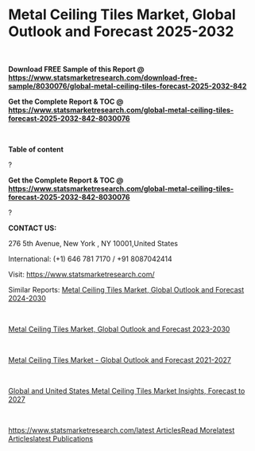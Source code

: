 <h1>Metal Ceiling Tiles Market, Global Outlook and Forecast 2025-2032</h1><br/><p><strong>Download FREE Sample of this Report @ <a href="https://www.statsmarketresearch.com/download-free-sample/8030076/global-metal-ceiling-tiles-forecast-2025-2032-842">https://www.statsmarketresearch.com/download-free-sample/8030076/global-metal-ceiling-tiles-forecast-2025-2032-842</a></strong></p>
 
 
 
 <div><b>Get the Complete Report & TOC @ <a href="https://www.statsmarketresearch.com/global-metal-ceiling-tiles-forecast-2025-2032-842-8030076">https://www.statsmarketresearch.com/global-metal-ceiling-tiles-forecast-2025-2032-842-8030076</a></b></div>
 
 
 
 <p><br />
 
 <b>Table of content</b></p>
 
 
 
 <p>? </p>
 
 
 
 <div><b>Get the Complete Report & TOC @ <a href="https://www.statsmarketresearch.com/global-metal-ceiling-tiles-forecast-2025-2032-842-8030076">https://www.statsmarketresearch.com/global-metal-ceiling-tiles-forecast-2025-2032-842-8030076</a></b></div>
 
 
 
 <p>? </p>
 
 
 
 <p><b>CONTACT US:</b><br />
 
 276 5th Avenue, New York , NY 10001,United States<br />
 
 International: (+1) 646 781 7170 / +91 8087042414<br />
 
 Visit: <a href="https://www.statsmarketresearch.com/">https://www.statsmarketresearch.com/</a><br />
 
 Similar Reports: <a href="https://www.statsmarketresearch.com/global-metal-ceiling-tiles-forecast-2025-2032-842-8030076">Metal Ceiling Tiles Market, Global Outlook and Forecast 2024-2030</a><br />
 
 <br />
 
 <a href="https://www.statsmarketresearch.com/global-metal-ceiling-tiles-forecast-2025-2032-842-8030076">Metal Ceiling Tiles Market, Global Outlook and Forecast 2023-2030</a><br />
 
 <br />
 
 <a href="https://www.statsmarketresearch.com/global-metal-ceiling-tiles-forecast-2025-2032-842-8030076">Metal Ceiling Tiles Market - Global Outlook and Forecast 2021-2027</a><br />
 
 <br />
 
 <a href="https://www.statsmarketresearch.com/global-metal-ceiling-tiles-forecast-2025-2032-842-8030076">Global and United States Metal Ceiling Tiles Market Insights, Forecast to 2027</a><br />
 
 <br />
 
 <a href="https://gyeongbokgung.com">https://www.statsmarketresearch.com/</a><a href="https://hallyeomaritime.com">latest Articles</a><a href="https://jingwansa.com">Read More</a><a href="https://nguoiviet.jp/">latest Articles</a><a href="https://www.intelmarketresearch.com/">latest Publications</a></p>